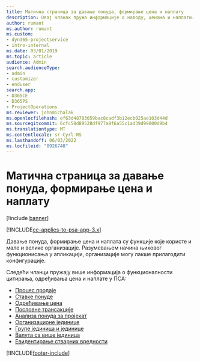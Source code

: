 ```yaml
---
title: Матична страница за давање понуда, формирање цена и наплату
description: Овај чланак пружа информације о наводу, ценама и наплати.
author: rumant
ms.author: rumant
ms.custom:
- dyn365-projectservice
- intro-internal
ms.date: 03/01/2019
ms.topic: article
audience: Admin
search.audienceType:
- admin
- customizer
- enduser
search.app:
- D365CE
- D365PS
- ProjectOperations
ms.reviewer: johnmichalak
ms.openlocfilehash: ef63d48703059bac8cadf3b12ecb025ae103d44d
ms.sourcegitcommit: 6cfc50d89528df977a8f6a55c1ad39d99800d9b4
ms.translationtype: MT
ms.contentlocale: sr-Cyrl-RS
ms.lasthandoff: 06/03/2022
ms.locfileid: "8926748"
---
```

# <a name="quoting-pricing-and-billing-home-page"></a>Матична страница за давање понуда, формирање цена и наплату

[!include [banner](../includes/psa-now-project-operations.md)]

[!INCLUDE[cc-applies-to-psa-app-3.x](../includes/cc-applies-to-psa-app-3x.md)]

Давање понуда, формирање цена и наплата су функције које користе и мале и велике организације. Разумевањем начина њиховог функционисања у апликацији, организације могу лакше прилагодити конфигурације.

Следећи чланци пружају више информација о функционалности цитирања, одређивања цена и наплате у ПСА:

- [Процес продаје](basic-sales-process.md)
- [Ставке понуде](basic-quote-lines.md)
- [Одређивање цена](basic-pricing.md)
- [Пословне трансакције](basic-business-transactions.md)
- [Анализа понуда за пројекат](basic-analyzing-quotes.md)
- [Организационе јединице](advanced-organizational.md)
- [Групе јединица и јединице](advanced-units.md)
- [Валута са више јединица](advanced-currency.md)
- [Евидентирање стварних вредности](advanced-actuals.md)


[!INCLUDE[footer-include](../includes/footer-banner.md)]

